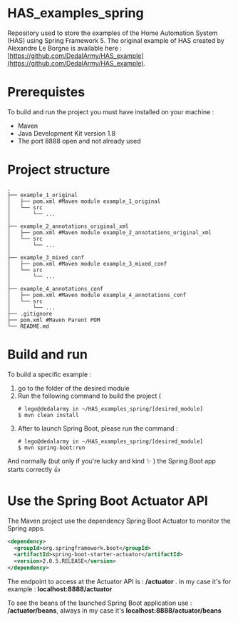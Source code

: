 # HAS_examples_spring
Repository used to store the examples of the Home Automation System (HAS) using Spring Framework 5.
The original example of HAS created by Alexandre Le Borgne is available here : [https://github.com/DedalArmy/HAS_example](https://github.com/DedalArmy/HAS_example).

# Prerequistes

To build and run the project you must have installed on your machine :
* Maven
* Java Development Kit version 1.8
* The port 8888 open and not already used

# Project structure
```console
.
├── example_1_original
│   ├── pom.xml #Maven module example_1_original
│   └── src
│       └── ...
│ 
├── example_2_annotations_original_xml
│   ├── pom.xml #Maven module example_2_annotations_original_xml
│   └── src
│       └── ...
│ 
├── example_3_mixed_conf
│   ├── pom.xml #Maven module example_3_mixed_conf
│   └── src
│       └── ...
│ 
├── example_4_annotations_conf
│   ├── pom.xml #Maven module example_4_annotations_conf
│   └── src
│       └── ...
├── .gitignore
├── pom.xml #Maven Parent POM
└── README.md

```

# Build and run

To build a specific example :
1. go to the folder of the desired module
2. Run the following command to build the project (
    ```console
    # lego@dedalarmy in ~/HAS_examples_spring/[desired_module]
    $ mvn clean install
    ```
3. After to launch Spring Boot, please run the command :
    ```console
    # lego@dedalarmy in ~/HAS_examples_spring/[desired_module]
    $ mvn spring-boot:run
    ```
And normally (but only if you're lucky and kind :sparkles: ) the Spring Boot app starts correctly :+1:

# Use the Spring Boot Actuator API

The Maven project use the dependency Spring Boot Actuator to monitor the Spring apps.
```xml
<dependency>
  <groupId>org.springframework.boot</groupId>
  <artifactId>spring-boot-starter-actuator</artifactId>
  <version>2.0.5.RELEASE</version>
</dependency>
```

The endpoint to access at the Actuator API is : **/actuator** . in my case it's for example : **localhost:8888/actuator**

To see the beans of the launched Spring Boot application use : **/actuator/beans**, always in my case it's  **localhost:8888/actuator/beans**
